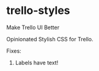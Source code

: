# trello-styles
Make Trello UI Better

Opinionated Stylish CSS for Trello.

Fixes:

1. Labels have text!
